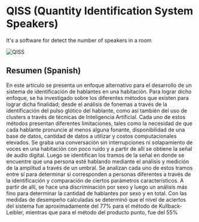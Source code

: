 # QISS (Quantity Identification System Speakers) 
It's a software for detect the number of speakers in a room

<img alt="QISS" style="border-width:0" src="https://i.ibb.co/9TqTzC5/image.png" />

## Resumen (Spanish)
En este articulo se presenta un enfoque alternativo para el desarrollo de un sistema de identificación de hablantes en una habitación. Para lograr dicho enfoque, se ha investigado sobre los diferentes métodos que existen para lograr dicha finalidad; desde el análisis de fonemas a través de la   identificación del pulso glótico del hablante, como así también del uso de clusters a través de técnicas de Inteligencia Artificial. Cada uno de estos métodos presentan diferentes limitaciones, tales como la necesidad de que cada hablante pronuncie al menos alguna fonante, disponibilidad de una base de datos, cantidad de datos a utilizar y costos computacionales elevados. Se graba una conversación sin interrupciones ni solapamiento de voces en una habitación con poco ruido y a partir de allí se obtiene la señal de audio digital. Luego se identifican los tramos de la señal en donde se encuentre que una persona esté hablando mediante el análisis y medición de la amplitud a través de un umbral. Se analizan cada uno de estos tramos entre sí para determinar si corresponden a personas diferentes a través de la identificación y comparación de ciertos parámetros característicos. A partir de allí, se hace una discriminación por sexo y luego un análisis más fino para determinar la cantidad de hablantes por sexo y en total. Con las medidas de desempeño calculadas se determinó que el nivel de aciertos del sistema fue aproximadamente del 77% para el método de Kullback-Leibler, mientras que para el método del producto punto, fue del 55%
